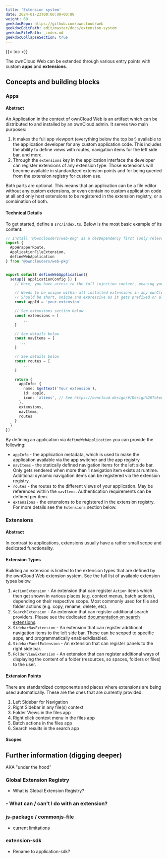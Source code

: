 ```yaml
---
title: 'Extension system'
date: 2024-01-23T00:00:00+00:00
weight: 60
geekdocRepo: https://github.com/owncloud/web
geekdocEditPath: edit/master/docs/extension-system
geekdocFilePath: _index.md
geekdocCollapseSection: true
---
```


{{< toc >}}

The ownCloud Web can be extended through various entry points with custom **apps** and **extensions**.

## Concepts and building blocks

### Apps

#### Abstract

An Application in the context of ownCloud Web is an artifact which can be distributed to and installed by an ownCloud admin.
It serves two main purposes:
1. It makes the full app viewport (everything below the top bar) available to the application developer for any custom 
application code. This includes the ability to define views with routes, navigation items for the left side bar, and more.
2. Through the `extensions` key in the application interface the developer can register extensions of any extension type.
Those extensions will become available in standardized extension points and for being queried from the extension registry 
for custom use.

Both parts are optional. This means that an application can be a file editor without any custom extensions, or even contain
no custom application code at all and only host extensions to be registered in the extension registry, or a combination of both.

#### Technical Details

To get started, define a `src/index.ts`. Below is the most basic example of its content:

```ts
// Install '@ownclouders/web-pkg' as a devDependency first (only relevant for types and autocompletion, dependency is already provided by the ownCloud Web at runtime). 
import {
  AppWrapperRoute,
  ApplicationFileExtension,
  defineWebApplication
} from '@ownclouders/web-pkg'


export default defineWebApplication({
  setup({ applicationConfig }) {
    // Here, you have access to the full injection context, meaning you can use all composable that we provide via web-pkg

    // Needs to be unique within all installed extensions in any ownCloud web instance
    // Should be short, unique and expressive as it gets prefixed on all routes within your application
    const appId = 'your-extension' 

    // See extensions section below
    const extensions = [
        ...
    ]

    // See details below
    const navItems = [
      ...
    ]

    // See details below
    const routes = [
        ...
    ]

    return {
      appInfo: {
        name: $gettext('Your extension'),
        id: appId,
        icon: 'aliens', // See https://owncloud.design/#/Design%20Tokens/IconList for available options
      },
      extensions,
      navItems,
      routes
    }
  }
})
```

By defining an application via `defineWebApplication` you can provide the following:
- `appInfo` - the application metadata, which is used to make the application available via the app switcher and the app registry
- `navItems` - the statically defined navigation items for the left side bar. Only gets rendered when more than 1 navigation item exists at runtime. 
Additional dynamic navigation items can be registered via the extension registry.
- `routes` - the routes to the different views of your application. May be referenced within the `navItems`. Authentication requirements can be defined per item.
- `extensions` - the extensions to be registered in the extension registry. For more details see the `Extensions` section below.

### Extensions

#### Abstract

In contrast to applications, extensions usually have a rather small scope and dedicated functionality.

#### Extension Types

Building an extension is limited to the extension types that are defined by the ownCloud Web extension system. See the full list of available extension types below.

1. `ActionExtension` - An extension that can register `Action` items which then get shown in various places (e.g. context menus, batch actions), depending on their 
respective scope. Most commonly used for file and folder actions (e.g. copy, rename, delete, etc).
2. `SearchExtension` - An extension that can register additional search providers. Please see the dedicated [documentation on search extensions]().
3. `SidebarNavExtension` - An extension that can register additional navigation items to the left side bar. These can be scoped to specific apps, and programmatically enabled/disabled.
4. `SidebarPanelExtension` - An extension that can register panels to the right side bar.
5. `FolderViewExtension` - An extension that can register additional ways of displaying the content of a folder (resources, so spaces, folders or files) to the user.

#### Extension Points

There are standardized components and places where extensions are being used automatically. These are the ones that are currently provided:

1. Left Sidebar for Navigation
2. Right Sidebar in any file(s) context 
3. Folder Views in the files app 
4. Right click context menu in the files app 
5. Batch actions in the files app
6. Search results in the search app

#### Scopes

<!-- Where does an extension get used // where is it available -->


## Further information (digging deeper)

AKA "under the hood"

### Global Extension Registry

- What is Global Extension Registry?

### - What can / can't I do with an extension?



### js-package / commonjs-file

- current limitations

### extension-sdk

- Rename to application-sdk?
